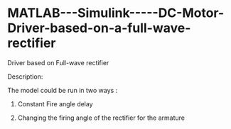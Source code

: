 # MATLAB---Simulink-----DC-Motor-Driver-based-on-a-full-wave-rectifier

Driver based on Full-wave rectifier

Description:

The model could be run in two ways :

1. Constant Fire angle delay

2. Changing the firing angle of the rectifier for the armature
